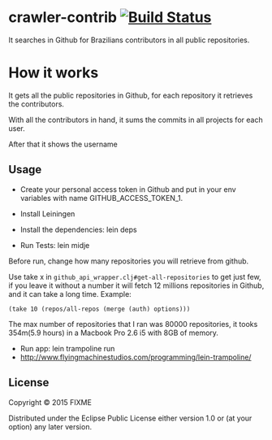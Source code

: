 # crawler-contrib [![Build Status](https://snap-ci.com/guipdutra/crawler-contrib/branch/master/build_image)](https://snap-ci.com/guipdutra/crawler-contrib/branch/master)

It searches in Github for Brazilians contributors in all public repositories.

# How it works

It gets all the public repositories in Github, for each repository it retrieves the contributors.

With all the contributors in hand, it sums the commits in all projects for each user. 

After that it shows the username

## Usage
- Create your personal access token in Github and put in your env variables with name GITHUB_ACCESS_TOKEN_1.

- Install Leiningen
- Install the dependencies:
    lein deps
- Run Tests:
    lein midje

Before run, change how many repositories you will retrieve from github. 

Use take x in `github_api_wrapper.clj#get-all-repositories` to get just few, if you leave it without a number it will fetch 12 millions repositories in Github, and it can take a long time.
Example: 
```
(take 10 (repos/all-repos (merge (auth) options)))
```

The max number of repositories that I ran was 80000 repositories, it tooks 354m(5.9 hours) 
in a Macbook Pro 2.6 i5 with 8GB of memory.

- Run app:
   lein trampoline run
-  http://www.flyingmachinestudios.com/programming/lein-trampoline/

## License

Copyright © 2015 FIXME

Distributed under the Eclipse Public License either version 1.0 or (at
your option) any later version.

